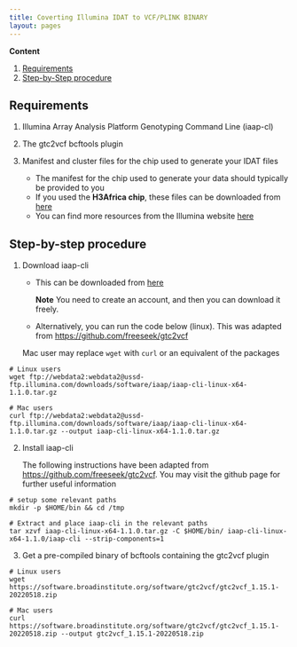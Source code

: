 ```yaml
---
title: Coverting Illumina IDAT to VCF/PLINK BINARY
layout: pages
---
```


**Content**

1. [Requirements](#requirements)
2. [Step-by-Step procedure](#procedure)

## Requirements

1. Illumina Array Analysis Platform Genotyping Command Line (iaap-cl)

2. The gtc2vcf bcftools plugin

3. Manifest and cluster files for the chip used to generate your IDAT files
   - The manifest for the chip used to generate your data should typically be provided to you
   - If you used the **H3Africa chip**, these files can be downloaded from [here](https://chipinfo.h3abionet.org/downloads) 
   - You can find more resources from the Illumina website [here](https://emea.support.illumina.com/array/downloads.html)

## Step-by-step procedure <a name="procedure"></a>

1. Download iaap-cli

   - This can be downloaded from [here](https://emea.support.illumina.com/downloads/iaap-genotyping-cli.html)

     **Note** You need to create an account, and then you can download it freely.

   - Alternatively, you can run the code below (linux). This was adapted from https://github.com/freeseek/gtc2vcf

   Mac user may replace ```wget``` with ```curl``` or an equivalent of the packages

```
# Linux users
wget ftp://webdata2:webdata2@ussd-ftp.illumina.com/downloads/software/iaap/iaap-cli-linux-x64-1.1.0.tar.gz

# Mac users
curl ftp://webdata2:webdata2@ussd-ftp.illumina.com/downloads/software/iaap/iaap-cli-linux-x64-1.1.0.tar.gz --output iaap-cli-linux-x64-1.1.0.tar.gz
```

2. Install iaap-cli

   The following instructions have been adapted from https://github.com/freeseek/gtc2vcf. 
   You may visit the github page for further useful information

```
# setup some relevant paths
mkdir -p $HOME/bin && cd /tmp

# Extract and place iaap-cli in the relevant paths
tar xzvf iaap-cli-linux-x64-1.1.0.tar.gz -C $HOME/bin/ iaap-cli-linux-x64-1.1.0/iaap-cli --strip-components=1
```

3. Get a pre-compiled binary of bcftools containing the gtc2vcf plugin

```
# Linux users
wget https://software.broadinstitute.org/software/gtc2vcf/gtc2vcf_1.15.1-20220518.zip

# Mac users
curl https://software.broadinstitute.org/software/gtc2vcf/gtc2vcf_1.15.1-20220518.zip --output gtc2vcf_1.15.1-20220518.zip
```


